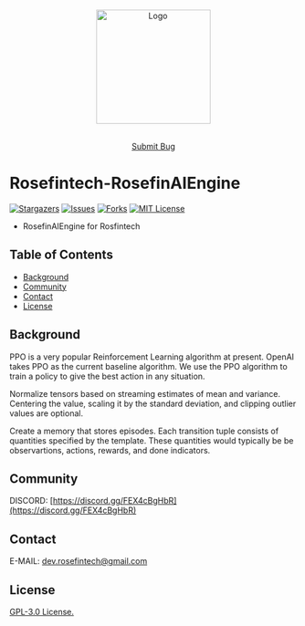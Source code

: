 


<!-- PROJECT LOGO -->
<br />

<p align="center">
  <a href="https://github.com/Rosefintech/Rosefintech-RosefinAIEngine/blob/main/images/Rosefintech.png">
    <img src="https://github.com/Rosefintech/Rosefintech-RosefinAIEngine/blob/main/images/Rosefintech.png" alt="Logo" width="200" height="200">
  </a>

[comment]: <> (<h3 align="center">Rosefintech-RosefinAIEngine </h3>)
  <p align="center">
    <br />
    <a href="https://github.com/Rosefintech/Rosefintech-RosefinAIEngine/issues">Submit Bug</a>
  </p>

# Rosefintech-RosefinAIEngine
<!-- PROJECT SHIELDS -->
[![Stargazers][stars-shield]][stars-url]
[![Issues][issues-shield]][issues-url]
[![Forks][forks-shield]][forks-url]
[![MIT License][license-shield]][license-url]


- RosefinAIEngine for Rosfintech

## Table of Contents


- [Background](#background)
- [Community](#community)
- [Contact](#contact)
- [License](#license)


## Background
   
PPO is a very popular Reinforcement Learning algorithm at present.
OpenAI takes PPO as the current baseline algorithm. 
We use the PPO algorithm to train a policy to give the best action in any situation.

Normalize tensors based on streaming estimates of mean and variance.
Centering the value, scaling it by the standard deviation, and clipping outlier values are optional.

Create a memory that stores episodes.
Each transition tuple consists of quantities specified by the template.
These quantities would typically be be observartions, actions, rewards, and done indicators.

## Community

 DISCORD: [https://discord.gg/FEX4cBgHbR](https://discord.gg/FEX4cBgHbR)

## Contact

 E-MAIL: dev.rosefintech@gmail.com

## License

[GPL-3.0 License.][license-url]

<!-- links -->
[your-project-path]:https://github.com/Rosefintech/Rosefintech-RosefinAIEngine
[stars-shield]: https://img.shields.io/github/stars/Rosefintech/Rosefintech-RosefinAIEngine
[stars-url]: 	https://github.com/Rosefintech/Rosefintech-RosefinAIEngine/stargazers
[issues-shield]: 	https://img.shields.io/github/issues/Rosefintech/Rosefintech-RosefinAIEngine
[issues-url]: https://github.com/Rosefintech/Rosefintech-RosefinAIEngine/issues
[license-shield]: https://img.shields.io/github/license/Rosefintech/Rosefintech-RosefinAIEngine
[license-url]: https://github.com/Rosefintech/Rosefintech-RosefinAIEngine/blob/main/LICENSE
[forks-shield]: 	https://img.shields.io/github/forks/Rosefintech/Rosefintech-RosefinAIEngine
[forks-url]: https://github.com/Rosefintech/Rosefintech-RosefinAIEngine/network/members
